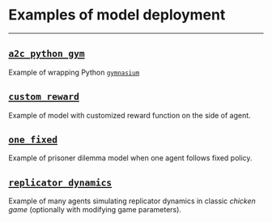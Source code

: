 # Examples of model deployment
___
## [`a2c_python_gym`](./examples/cart_pole_python)

Example of wrapping Python [`gymnasium`](https://gymnasium.farama.org/)

## [`custom_reward`](./examples/custom_reward)

Example of model with customized reward function on
the side of agent.

## [`one_fixed`](./examples/one_fixed)

Example of prisoner dilemma model when one agent follows fixed
policy.

## [`replicator_dynamics`](./examples/replicator_dynamics_old)

Example of many agents simulating replicator dynamics in classic 
_chicken game_ (optionally with modifying game parameters).
